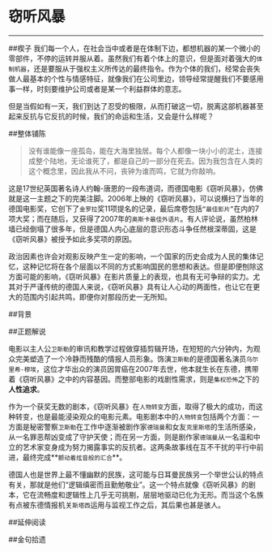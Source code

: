 
# 窃听风暴
----



##楔子
我们每一个人，在社会当中或者是在体制下边，都想机器的某一个微小的零部件，不停的运转并服从着。虽然我们有着个体上的意识，但是面对着强大的`体制机器`，还是要服从于强权主义所传达的最终指令。作为个体的我们，经常会丧失做人最基本的个性与情感特征，就像我们在公司里边，领导经常提醒我们不要感用事一样，时刻要维护公司或者是某一个利益群体的意志。

但是当假如有一天，我们到达了忍受的极限，从而打破这一切，脱离这部机器甚至起来反抗与它反抗的时候，我们的命运和生活，又会是什么样呢？

##整体铺陈
> 没有谁能像一座孤岛，能在大海里独居。每个人都像一块小小的泥土，连接成整个陆地，无论谁死了，都是自己的一部分在死去。因为我包含在人类的这个概念里，因此我从不问，丧钟为谁而鸣，它就为你敲响。

这是17世纪英国著名诗人约翰-唐恩的一段布道词，而德国电影《窃听风暴》，仿佛就是这一主题之下的完美注脚。2006年上映的《窃听风暴》，可以说横扫了当年的德国电影奖，它创下了`金罗拉`奖11项提名的记录，最后席卷包括`“最佳影片”`在内的7项大奖；而在随后，又获得了2007年的`奥斯卡最佳外语片`。有人评论说，虽然柏林墙已经倒塌了很多年，但是德国人内心底层的意识形态斗争任然根深蒂固，这是《窃听风暴》被授予如此多奖项的原因。

政治因素也许会对观影反映产生一定的影响，一个国家的历史会成为人民的集体记忆，这种记忆将在各个层面以不同的方式影响国民的思想和表达。但是即便刨除这方面可能的影响，《窃听风暴》在影片质量上的表现，也具有无可争辩的实力。尤其对于严谨传统的德国人来说，《窃听风暴》具有让人心动的两面性，也让它在更大的范围内引起共鸣，即便你对那段历史一无所知。

##背景

##正题解说


电影以主人公`卫斯勒`的审讯和教学过程做穿插剪辑开场，在短短的六分钟内，为观众完美塑造了一个冷静而残酷的情报人员形象。饰演`卫斯勒`的是德国著名演员`乌尔里希-穆埃`，这位才华出众的演员因胃癌在2007年去世，他本就生长在东德，携带着《窃听风暴》之中的内容基因。而整部电影的戏剧性需求，则是`集权恐怖`之下的**人性追求**。

作为一个获奖无数的剧本，《窃听风暴》在`人物转变`方面，取得了极大的成功，而这种转变，也是最能浸染观众的电影元素。电影剧本中的`人物转变`包括两个方面：一方面是秘密警察`卫斯勒`在工作中逐渐被剧作家`德瑞曼`和女友`克里斯塔`的生活所感染，从一名罪恶帮凶变成了守护天使；而在另一方面，则是剧作家`德瑞曼`从一名温和中立的艺术家变身成为努力揭露事实的反抗者。这两条故事线在互不干扰的平行中前进，最终完成**`颤动着炫音般的汇合`**。

德国人也是世界上最不懂幽默的民族，这可能与日耳曼民族另一个举世公认的特点有关，那就是他们“逻辑缜密而且勤勉敬业”。这一个特点就像《窃听风暴》的剧本，它在流畅度和逻辑性上几乎无可挑剔，层层地驱动已化为无形。而当这个名族有点被东德情报机关`斯塔西`运用与监视工作之后，其后果也甚是骇人。

##延伸阅读

##金句拾遗
